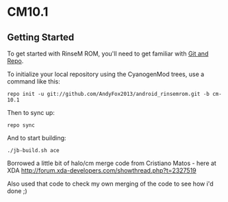 CM10.1
===========

Getting Started
---------------

To get started with RinseM ROM, you'll need to get
familiar with [Git and Repo](http://source.android.com/download/using-repo).

To initialize your local repository using the CyanogenMod trees, use a command like this:

    repo init -u git://github.com/AndyFox2013/android_rinsemrom.git -b cm-10.1

Then to sync up:

    repo sync

And to start building:

    ./jb-build.sh ace


Borrowed a little bit of halo/cm merge code from Cristiano Matos - here at XDA http://forum.xda-developers.com/showthread.php?t=2327519

Also used that code to check my own merging of the code to see how i'd done ;)
